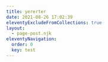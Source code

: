 ```yaml
---
title: yererter
date: 2021-08-26 17:02:39
eleventyExcludeFromCollections: true
layout:
  - page-post.njk
eleventyNavigation:
  order: 0
  key: test
---
```

